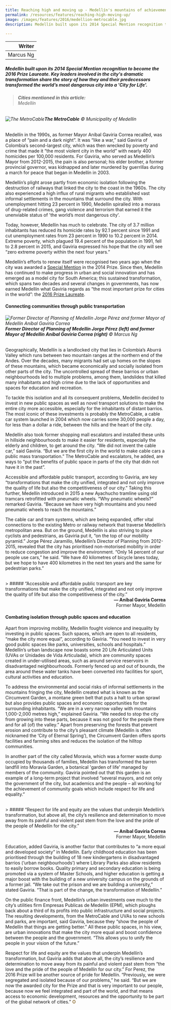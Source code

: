 ```yaml
---
title: Reaching high and moving up - Medellín's mountains of achievements
permalink: /resources/features/reaching-high-moving-up/
image: /images/features/2016/medellion-metrocable.jpg
description: Medellín built upon its 2014 Special Mention recognition to become the 2016 Prize Laureate. Key leaders involved in the city's dramatic transformation share the story of how they and their predecessors transformed the world’s most dangerous city into a 'City for Life'.
  
---
```


| Writer |
|---:|
| Marcus Ng |

##### Medellín built upon its 2014 Special Mention recognition to become the 2016 Prize Laureate. Key leaders involved in the city's dramatic transformation share the story of how they and their predecessors transformed the world’s most dangerous city into a 'City for Life'.

> ###### **Cities mentioned in this article:** <br> Medellín

###### ![The MetroCable](/images/features/2016/medellion-metrocable.jpg/)**The MetroCable** © Municipality of Medellín

Medellín in the 1990s, as former Mayor Aníbal Gaviria Correa recalled, was a place of “pain and a dark night”. It was “like a war,” said Gaviria of Colombia’s second-largest city, which was then wrecked by poverty and crime that made it “the most violent city in the world” with nearly 400 homicides per 100,000 residents. For Gaviria, who served as Medellín’s Mayor from 2012-2015, the pain is also personal; his elder brother, a former provincial governor, was kidnapped and later murdered by guerrillas during a march for peace that began in Medellín in 2003.

Medellín’s plight arose partly from economic isolation following the destruction of railways that linked the city to the coast in the 1960s. The city also experienced a high influx of rural migrants who established vast informal settlements in the mountains that surround the city. With unemployment hitting 23 percent in 1990, Medellín spiralled into a morass of drug-related crimes, gang violence and terrorism that earned it the unenviable status of 'the world’s most dangerous city'.

Today, however, Medellín has much to celebrate. The city of 3.7 million inhabitants has reduced its homicide rates by 92.1 percent since 1991 and cut unemployment rates from 23 percent in 1990 to 10.2 percent in 2014. Extreme poverty, which plagued 19.4 percent of the population in 1991, fell to 2.8 percent in 2015, and Gaviria expressed his hope that the city will see “zero extreme poverty within the next four years.”

Medellín’s efforts to renew itself were recognised two years ago when the city was awarded a [Special Mention](/medellin-special-mention/) in the 2014 Prize. Since then, Medellín has continued to make progress in urban and social innovation and has emerged as a model city for South America; this sustained transformation, which spans two decades and several changes in governments, has now earned Medellín what Gaviria regards as “the most important prize for cities in the world”: the [2016 Prize Laureate](/medellin/).

#### **Connecting communities through public transportation**

###### ![Former Director of Planning of Medellín Jorge Pérez and former Mayor of Medellín Aníbal Gaviria Correa](/images/features/2016/jorge-perez-anibal-gaviria.jpg/)**Former Director of Planning of Medellín Jorge Pérez (left) and former Mayor of Medellín Aníbal Gaviria Correa (right)** © Marcus Ng

Geographically, Medellín is a landlocked city that lies in Colombia’s Aburrá Valley which runs between two mountain ranges at the northern end of the Andes. Over the decades, many migrants had set up homes on the slopes of these mountains, which became economically and socially isolated from other parts of the city. The uncontrolled spread of these barrios or urban neighbourhoods led to multiple problems, among them, landslides that killed many inhabitants and high crime due to the lack of opportunities and spaces for education and recreation.

To tackle this isolation and all its consequent problems, Medellín decided to invest in new public spaces as well as novel transport solutions to make the entire city more accessible, especially for the inhabitants of distant barrios. The most iconic of these investments is probably the MetroCable, a cable car system launched in 2004 which now carries some 30,000 people a day, for less than a dollar a ride, between the hills and the heart of the city.

Medellín also took former shopping mall escalators and installed these units in hillside neighbourhoods to make it easier for residents, especially the elderly and children, to get around the city. “We did not invent the cable car,” said Gaviria. “But we are the first city in the world to make cable cars a public mass transportation.” The MetroCable and escalators, he added, are ways to “put the benefits of public space in parts of the city that didn not have it in the past”.

Accessible and affordable public transport, according to Gaviria, are key “transformations that make the city unified, integrated and not only improve the quality of life but also the competitiveness of our city.” Taking this further, Medellín introduced in 2015 a new Ayachucho tramline using old tramcars retrofitted with pneumatic wheels. “Why pneumatic wheels?” remarked Gaviria. “Because we have very high mountains and you need pneumatic wheels to reach the mountains.”

The cable car and tram systems, which are being expanded, offer vital connections to the existing Metro or railway network that traverse Medellín’s metropolitan area. But on the ground, Medellín is also striving to place cyclists and pedestrians, as Gaviria put it, “on the top of our mobility pyramid.” Jorge Pérez Jaramillo, Medellín’s Director of Planning from 2012-2015, revealed that the city has prioritised non-motorised mobility in order to reduce congestion and improve the environment. “Only 14 percent of our people use cars,” he said. “We have 40 kilometres of bicycle lanes today, but we hope to have 400 kilometres in the next ten years and the same for pedestrian parks.”

<br>
> ##### “Accessible and affordable public transport are key transformations that make the city unified, integrated and not only improve the quality of life but also the competitiveness of the city.”

<div align="right"><b>— Aníbal Gaviria Correa</b><br> Former Mayor, Medellín</div>

#### **Combating isolation through public spaces and education**

Apart from improving mobility, Medellín fought violence and inequality by investing in public spaces. Such spaces, which are open to all residents, “make the city more equal”, according to Gaviria. “You need to invest in very good public spaces like parks, universities, schools and hospitals.” Medellín’s urban landscape now boasts some 20 Life Articulated Units (UVAs or Unidades de Vida Articulada), which are community spaces created in under-utilised areas, such as around service reservoirs in disadvantaged neighbourhoods. Formerly fenced up and out of bounds, the area around these water tanks have been converted into facilities for sport, cultural activities and education.

To address the environmental and social risks of informal settlements in the mountains fringing the city, Medellín created what is known as the Circumvent Garden, a montane green belt that puts a halt to urban sprawl but also provides public spaces and economic opportunities for the surrounding inhabitants. “We are in a very narrow valley with mountains 1,000-2,000 metres high,” explained Gaviria. “We needed to stop the city from growing into these parts, because it was not good for the people there and for all (of) the valley.” Apart from preserving the forests that prevent erosion and contribute to the city’s pleasant climate (Medellín is often nicknamed the ‘City of Eternal Spring’), the Circumvent Garden offers sports facilities and farming sites and reduces the isolation of the hilltop communities.

In another part of the city called Moravia, which was a former waste dump occupied by thousands of families, Medellín has transformed the barren landfill into Moravia Garden, a botanical 'garden of life' managed by members of the community. Gaviria pointed out that this garden is an example of a long-term project that involved “several mayors, and not only the government of the city, but academics and the people – all working for the achievement of community goals which include respect for life and equality.”

<br>
> ##### “Respect for life and equity are the values that underpin Medellín’s transformation, but above all, the city’s resilience and determination to move away from its painful and violent past stem from the love and the pride of the people of Medellín for the city.”

<div align="right"><b>— Aníbal Gaviria Correa</b><br> Former Mayor, Medellín</div>

Education, added Gaviria, is another factor that contributes to “a more equal and developed society” in Medellín. Early childhood education has been prioritised through the building of 18 new kindergartens in disadvantaged barrios (‘urban neighbourhoods’) where Library Parks also allow residents to easily borrow books. Quality primary and secondary education is being promoted via a system of Master Schools, and higher education is getting a major boost with the building of a new university campus on the grounds of a former jail. “We take out the prison and we are building a university,” stated Gaviria. “That is part of the change, the transformation of Medellín.”

On the public finance front, Medellín’s urban investments owe much to the city’s utilities firm Empresas Publicas de Medellín (EPM), which ploughs back about a third of its profits into public infrastructure and social projects. The resulting developments, from the MetroCable and UVAs to new schools and parks, are important, said Gaviria, because they “show the people of Medellín that things are getting better.” All these public spaces, in his view, are urban innovations that make the city more equal and boost confidence between the people and the government. “This allows you to unify the people in your vision of the future.”

Respect for life and equity are the values that underpin Medellín’s transformation, but Gaviria adds that above all, the city’s resilience and determination to move away from its painful and violent past stem from “the love and the pride of the people of Medellín for our city.” For Perez, the 2016 Prize will be another source of pride for Medellín. “Previously, we were segregated and isolated because of our problems,” he said. “But we are now the awarded city for the Prize and that is very important to our people, because now we feel integrated and part of the world, and that means access to economic development, resources and the opportunity to be part of the global network of cities.” **<font color="#967942">O</font>**
